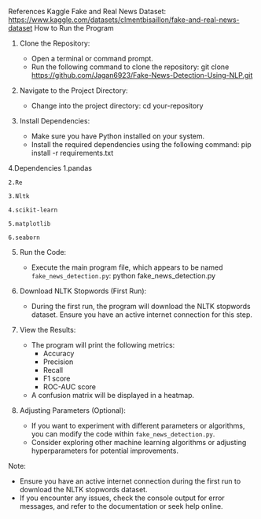 References Kaggle Fake and Real News Dataset: https://www.kaggle.com/datasets/clmentbisaillon/fake-and-real-news-dataset
How to Run the Program
1. Clone the Repository:
   - Open a terminal or command prompt.
   - Run the following command to clone the repository:
     git clone https://github.com/Jagan6923/Fake-News-Detection-Using-NLP.git

2. Navigate to the Project Directory:
   - Change into the project directory:
     cd your-repository

3. Install Dependencies:
   - Make sure you have Python installed on your system.
   - Install the required dependencies using the following command:
     pip install -r requirements.txt

4.Dependencies
	1.pandas
   
	2.Re
 
	3.Nltk
 
	4.scikit-learn
 
	5.matplotlib
 
	6.seaborn

5. Run the Code:
   - Execute the main program file, which appears to be named `fake_news_detection.py`:
     python fake_news_detection.py
    
6. Download NLTK Stopwords (First Run):
   - During the first run, the program will download the NLTK stopwords dataset. Ensure you have an active internet connection for this step.

7. View the Results:
   - The program will print the following metrics:
     - Accuracy
     - Precision
     - Recall
     - F1 score
     - ROC-AUC score
   - A confusion matrix will be displayed in a heatmap.

8. Adjusting Parameters (Optional):
   - If you want to experiment with different parameters or algorithms, you can modify the code within `fake_news_detection.py`.
   - Consider exploring other machine learning algorithms or adjusting hyperparameters for potential improvements.

Note:
- Ensure you have an active internet connection during the first run to download the NLTK stopwords dataset.
- If you encounter any issues, check the console output for error messages, and refer to the documentation or seek help online.
